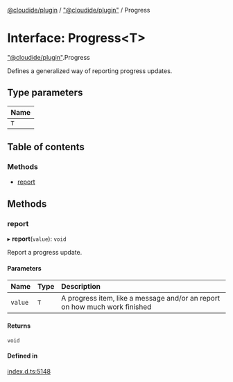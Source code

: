 [@cloudide/plugin](../README.md) / ["@cloudide/plugin"](../modules/_cloudide_plugin_.md) / Progress

# Interface: Progress<T\>

["@cloudide/plugin"](../modules/_cloudide_plugin_.md).Progress

Defines a generalized way of reporting progress updates.

## Type parameters

| Name |
| :------ |
| `T` |

## Table of contents

### Methods

- [report](cloudide_plugin_.Progress.md#report)

## Methods

### report

▸ **report**(`value`): `void`

Report a progress update.

#### Parameters

| Name | Type | Description |
| :------ | :------ | :------ |
| `value` | `T` | A progress item, like a message and/or an report on how much work finished |

#### Returns

`void`

#### Defined in

[index.d.ts:5148](https://github.com/shuyaqian/cloudide-plugin-api/blob/26b31b9/index.d.ts#L5148)
